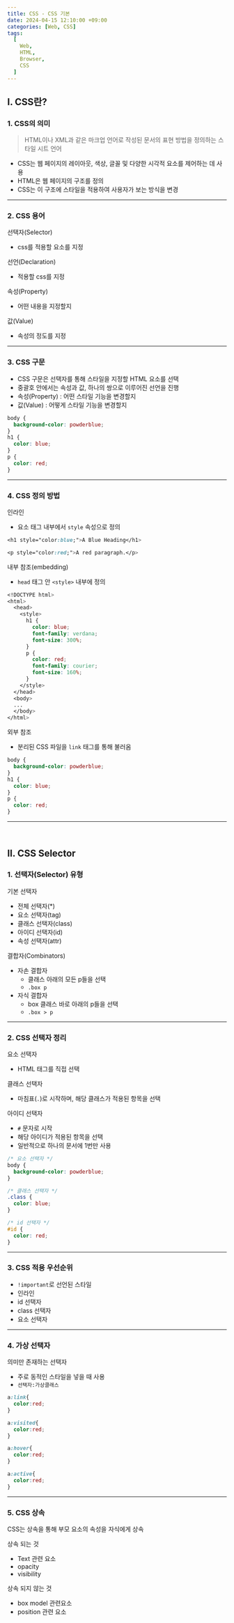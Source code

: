 ```yaml
---
title: CSS - CSS 기본
date: 2024-04-15 12:10:00 +09:00
categories: [Web, CSS]
tags:
  [
    Web,
    HTML,
    Browser,
    CSS
  ]
---
```


## <b>Ⅰ. CSS란?</b>

### 1. CSS의 의미

> HTML이나 XML과 같은 마크업 언어로 작성된 문서의 표현 방법을 정의하는 스타일 시트 언어

- CSS는 웹 페이지의 레이아웃, 색상, 글꼴 및 다양한 시각적 요소를 제어하는 데 사용
- HTML은 웹 페이지의 구조를 정의
- CSS는 이 구조에 스타일을 적용하여 사용자가 보는 방식을 변경

---

### 2. CSS 용어

선택자(Selector)
- css를 적용할 요소를 지정

선언(Declaration)
- 적용할 css를 지정
  
속성(Property)
- 어떤 내용을 지정할지

값(Value)
- 속성의 정도를 지정

---

### 3. CSS 구문

- CSS 구문은 선택자를 통해 스타일을 지정할 HTML 요소를 선택
- 중괄호 안에서는 속성과 값, 하나의 쌍으로 이루어진 선언을 진행
- 속성(Property) : 어떤 스타일 기능을 변경할지
- 값(Value) : 어떻게 스타일 기능을 변경할지

```css
body {
  background-color: powderblue;
}
h1 {
  color: blue;
}
p {
  color: red;
}
```

---

### 4. CSS 정의 방법

인라인
- 요소 태그 내부에서 `style` 속성으로 정의

```css
<h1 style="color:blue;">A Blue Heading</h1>

<p style="color:red;">A red paragraph.</p>
```

내부 참조(embedding)
- `head` 태그 안 `<style>` 내부에 정의
  
```css
<!DOCTYPE html>
<html>
  <head>
    <style>
      h1 {
        color: blue;
        font-family: verdana;
        font-size: 300%;
      }
      p {
        color: red;
        font-family: courier;
        font-size: 160%;
      }
    </style>
  </head>
  <body>
  ...
  </body>
</html>
```

외부 참조
- 분리된 CSS 파일을 `link` 태그를 통해 불러옴

```css
body {
  background-color: powderblue;
}
h1 {
  color: blue;
}
p {
  color: red;
}
```

---
<br>

## <b>Ⅱ. CSS Selector</b>

### 1. 선택자(Selector) 유형

기본 선택자
- 전체 선택자(*)
- 요소 선택자(tag) 
- 클래스 선택자(class)
- 아이디 선택자(id)
- 속성 선택자(attr)


결합자(Combinators)
- 자손 결합자
  - 클래스 아래의 모든 p들을 선택
  - `.box p`
- 자식 결합자
  - box 클래스 바로 아래의 p들을 선택
  - `.box > p`

---

### 2. CSS 선택자 정리

요소 선택자
- HTML 태그를 직접 선택

클래스 선택자
- 마침표(`.`)로 시작하며, 해당 클래스가 적용된 항목을 선택

아이디 선택자
- `#` 문자로 시작
- 해당 아이디가 적용된 항목을 선택
- 일반적으로 하나의 문서에 1번만 사용

```css
/* 요소 선택자 */
body {
  background-color: powderblue;
}

/* 클래스 선택자 */
.class {
  color: blue;
}

/* id 선택자 */
#id {
  color: red;
}
```

---

### 3. CSS 적용 우선순위

- `!important`로 선언된 스타일
- 인라인
- id 선택자
- class 선택자
- 요소 선택자

---

### 4. 가상 선택자

의미만 존재하는 선택자
- 주로 동적인 스타일을 넣을 때 사용
- `선택자:가상클래스`

```css
a:link{
  color:red;
}

a:visited{
  color:red;
}

a:hover{
  color:red;
}

a:active{
  color:red;
}
```

---

### 5. CSS 상속

CSS는 상속을 통해 부모 요소의 속성을 자식에게 상속

상속 되는 것
  - Text 관련 요소
  - opacity
  - visibility
  
상속 되지 않는 것
  - box model 관련요소
  - position 관련 요소